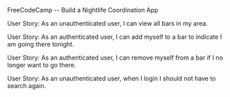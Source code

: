 FreeCodeCamp -- Build a Nightlife Coordination App

User Story: As an unauthenticated user, I can view all bars in my area.

User Story: As an authenticated user, I can add myself to a bar to indicate I am going there tonight.

User Story: As an authenticated user, I can remove myself from a bar if I no longer want to go there.

User Story: As an unauthenticated user, when I login I should not have to search again.


